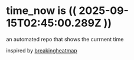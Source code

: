 # time_now is (( 2025-09-15T02:45:00.289Z ))

an automated repo that shows the currnent time

inspired by [breakingheatmap](https://github.com/breakingheatmap/breakingheatmap)